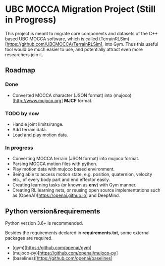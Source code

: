 # UBC MOCCA Migration Project (Still in Progress)

This project is meant to migrate core components and datasets of the C++ based UBC MOCCA software, which is called (TerrainRLSim)[https://github.com/UBCMOCCA/TerrainRLSim], into Gym. Thus this useful tool would be much easier to use, and potentially attract even more researchers join it.

## Roadmap

### Done

* Converted MOCCA character (JSON format) into (mujoco)[http://www.mujoco.org] **MJCF** format.

### TODO by now

* Handle joint limits/range.
* Add terrain data.
* Load and play motion data.

### In progress

* Converting MOCCA terrain (JSON format) into mujoco format.
* Parsing MOCCA motion files with python.
* Play motion data with mujoco based environment.
* Being able to access motion state, e.g. position, quaternion, velocity etc., of every body part and end effector easily.
* Creating learning tasks (or known as **env**) with Gym manner.
* Creating RL learning nets, or reusing open source implementations such as (OpenAI)[https://openai.github.io] and DeepMind.

## Python version&requirements

Python version 3.6+ is recommended.

Besides the requirements declared in **requirements.txt**, some external packages are required.

* (gym)[https://github.com/openai/gym]
* (mujoco-py)[https://github.com/openai/mujoco-py]
* (baselines)[https://github.com/openai/baselines]
